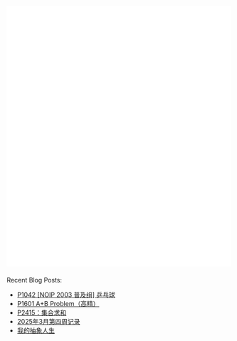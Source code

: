 ![Metrics](/github-metrics.svg)
---
Recent Blog Posts:
<!-- BLOG-POST-LIST:START -->
- [P1042 [NOIP 2003 普及组] 乒乓球](https://salvely.github.io/%E4%B9%92%E4%B9%93%E7%90%83/)
- [P1601 A+B Problem（高精）](https://salvely.github.io/p1601-a-b-problem%E9%AB%98%E7%B2%BE/)
- [P2415：集合求和](https://salvely.github.io/%E9%9B%86%E5%90%88%E6%B1%82%E5%92%8C/)
- [2025年3月第四周记录](https://salvely.github.io/2025%E5%B9%B43%E6%9C%88%E7%AC%AC%E5%9B%9B%E5%91%A8%E8%AE%B0%E5%BD%95/)
- [我的抽象人生](https://salvely.github.io/%E6%88%91%E7%9A%84%E6%8A%BD%E8%B1%A1%E4%BA%BA%E7%94%9F/)
<!-- BLOG-POST-LIST:END -->
